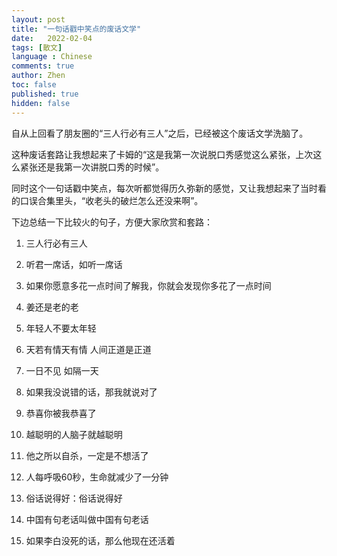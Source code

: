 ```yaml
---
layout: post
title: "一句话戳中笑点的废话文学"
date:   2022-02-04
tags: [散文]
language : Chinese
comments: true
author: Zhen
toc: false
published: true
hidden: false
---
```

自从上回看了朋友圈的“三人行必有三人”之后，已经被这个废话文学洗脑了。

这种废话套路让我想起来了卡姆的“这是我第一次说脱口秀感觉这么紧张，上次这么紧张还是我第一次讲脱口秀的时候”。

同时这个一句话戳中笑点，每次听都觉得历久弥新的感觉，又让我想起来了当时看的口误合集里头，“收老头的破烂怎么还没来啊”。

下边总结一下比较火的句子，方便大家欣赏和套路：

 1. 三人行必有三人
 2. 听君一席话，如听一席话
 3. 如果你愿意多花一点时间了解我，你就会发现你多花了一点时间
 4. 姜还是老的老
 5. 年轻人不要太年轻
 6. 天若有情天有情 人间正道是正道
 7. 一日不见 如隔一天

 8. 如果我没说错的话，那我就说对了
 9. 恭喜你被我恭喜了
 10. 越聪明的人脑子就越聪明
 11. 他之所以自杀，一定是不想活了
 12. 人每呼吸60秒，生命就减少了一分钟
 13. 俗话说得好：俗话说得好
 14. 中国有句老话叫做中国有句老话
 15. 如果李白没死的话，那么他现在还活着


<!--stackedit_data:
eyJoaXN0b3J5IjpbLTg1NjA4OTUyMiwxNTUwODEzMjEyLC01Nj
AzNTAxMiw5MDA2MTc4NzBdfQ==
-->